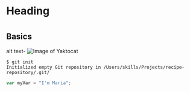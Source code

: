 # <h1> Heading </h1>
# <h2> Basics </h2>
alt text- ![Image of Yaktocat](https://octodex.github.com/images/yaktocat.png)
```
$ git init
Initialized empty Git repository in /Users/skills/Projects/recipe-repository/.git/
```
``` javascript
var myVar = "I'm Maria";
```

